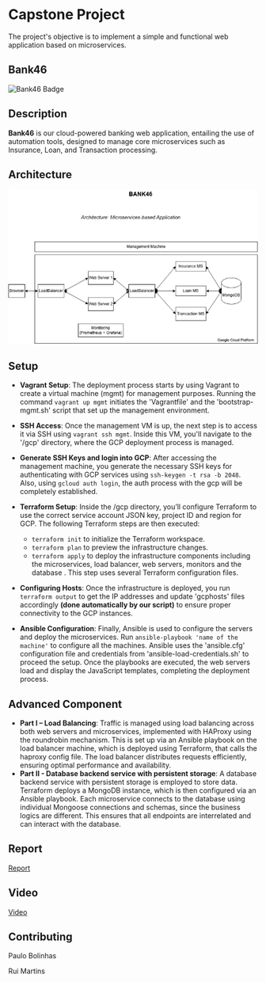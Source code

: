# Capstone Project 

The project's objective is to implement a simple and functional web application based on microservices. 

## Bank46

![Bank46 Badge](https://img.shields.io/badge/Bank46-WebMicroservices%20App-brightgreen)

## Description

**Bank46** is our cloud-powered banking web application, entailing the use of automation tools, designed to manage core microservices such as Insurance, Loan, and Transaction processing.

## Architecture

![Bank46 Architecture](docs/BANK46_architecture.png)

## Setup

- **Vagrant Setup**: The deployment process starts by using Vagrant to create a virtual machine (mgmt) for management purposes. Running the command ```vagrant up mgmt``` initiates the 'Vagrantfile' and the 'bootstrap-mgmt.sh' script that set up the management environment. 

- **SSH Access**: Once the management VM is up, the next step is to access it via SSH using ```vagrant ssh mgmt```. Inside this VM, you'll navigate to the '/gcp' directory, where the GCP deployment process is managed.

- **Generate SSH Keys and login into GCP**: After accessing the management machine, you generate the necessary SSH keys for authenticating with GCP services using ```ssh-keygen -t rsa -b 2048```. Also, using ```gcloud auth login```, the auth process with the gcp will be completely established.
	
- **Terraform Setup**: Inside the /gcp directory, you’ll configure Terraform to use the correct service account JSON key, project ID and region for GCP. 
The following Terraform steps are then executed:
     - ```terraform init``` to initialize the Terraform workspace.
     - ```terraform plan``` to preview the infrastructure changes.
     - ```terraform apply``` to deploy the infrastructure components including the microservices, load balancer, web servers, monitors and the database . This step uses several Terraform configuration files.

- **Configuring Hosts**: Once the infrastructure is deployed, you run ```terraform output``` to get the IP addresses and update 'gcphosts' files accordingly **(done automatically by our script)** to ensure proper connectivity to the GCP instances.

- **Ansible Configuration**: Finally, Ansible is used to configure the servers and deploy the microservices. Run ```ansible-playbook 'name of the machine'```  to configure all the machines. Ansible uses the 'ansible.cfg' configuration file and credentials from 'ansible-load-credentials.sh' to proceed the setup. Once the playbooks are executed, the web servers load and display the JavaScript templates, completing the deployment process.

## Advanced Component

- **Part I – Load Balancing**: 
Traffic is managed using load balancing across both web servers and microservices, implemented with HAProxy using the roundrobin mechanism. This is set up via an Ansible playbook on the load balancer machine, which is deployed using Terraform, that calls the haproxy config file. The load balancer distributes requests efficiently, ensuring optimal performance and availability.
- **Part II - Database backend service with persistent storage**: 
A database backend service with persistent storage is employed to store data. Terraform deploys a MongoDB instance, which is then configured via an Ansible playbook. Each microservice connects to the database using individual Mongoose connections and schemas, since the business logics are different. This ensures that all endpoints are interrelated and can interact with the database.

## Report

[Report](docs/project-g46.odt)

## Video

[Video](yt)

## Contributing

Paulo Bolinhas

Rui Martins
